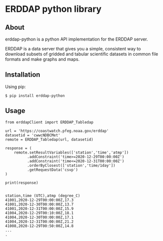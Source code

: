 # ERDDAP python library 

## About

erddap-python is a python API implementation for the ERDDAP server.

ERDDAP is a data server that gives you a simple, consistent way to download subsets of gridded and tabular scientific datasets in common file formats and make graphs and maps. 


## Installation

Using pip:

```
$ pip install erddap-python
```

## Usage

```
from erddapClient import ERDDAP_Tabledap

url = 'https://coastwatch.pfeg.noaa.gov/erddap'
datasetid = 'cwwcNDBCMet'
remote = ERDDAP_Tabledap(url, datasetid)

response = (
    remote.setResultVariables(['station','time','atmp'])
          .addConstraint('time>=2020-12-29T00:00:00Z')
          .addConstraint('time<=2020-12-31T00:00:00Z')
          .orderByClosest(['station','time/1day'])
          .getRequestData('csvp')
)

print(response)


station,time (UTC),atmp (degree_C)
41001,2020-12-29T00:00:00Z,17.3
41001,2020-12-30T00:00:00Z,13.7
41001,2020-12-31T00:00:00Z,15.9
41004,2020-12-29T00:10:00Z,18.1
41004,2020-12-30T00:00:00Z,17.1
41004,2020-12-31T00:00:00Z,21.2
41008,2020-12-29T00:50:00Z,14.8
...
.
```

